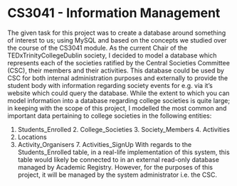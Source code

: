 # CS3041 - Information Management

The given task for this project was to create a database around something of interest to us; using MySQL and based on the concepts we studied over the course of the CS3041 module. As the current Chair of the TEDxTrinityCollegeDublin society, I decided to model a database which represents each of the societies ratified by the Central Societies Committee (CSC), their members and their activities. This database could be used by CSC for both internal administration purposes and externally to provide the student body with information regarding society events for e.g. via it’s website which could query the database. While the extent to which you can model information into a database regarding college societies is quite large; in keeping with the scope of this project, I modelled the most common and important data pertaining to college societies in the following entities:
1. Students_Enrolled 2. College_Societies 3. Society_Members 4. Activities
5. Locations
6. Activity_Organisers 7. Activities_SignUp
With regards to the Students_Enrolled table, in a real-life implementation of this system, this table would likely be connected to in an external read-only database managed by Academic Registry. However, for the purposes of this project, it will be managed by the system administrator i.e. the CSC.
